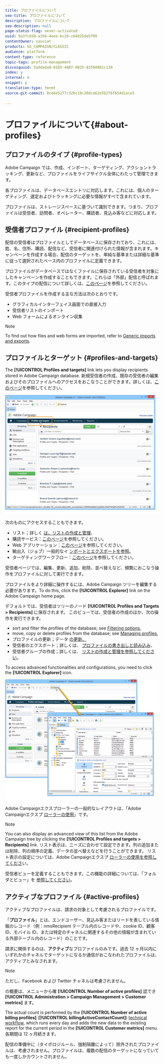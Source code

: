 ```yaml
---
title: プロファイルについて
seo-title: プロファイルについて
description: プロファイルについて
seo-description: null
page-status-flag: never-activated
uuid: 9a3fcb58-a356-4eee-bc26-c64825de5f99
contentOwner: sauviat
products: SG_CAMPAIGN/CLASSIC
audience: platform
content-type: reference
topic-tags: profile-management
discoiquuid: 5addada8-0185-488f-9825-83f60981c139
index: y
internal: n
snippet: y
translation-type: tm+mt
source-git-commit: 0ce6e5277c32bc18c20dca62e5b276f654d1ace5

---
```



# プロファイルについて{#about-profiles}

## プロファイルのタイプ {#profile-types}

Adobe Campaign では、作成、インポート、ターゲティング、アクショントラッキング、更新など、プロファイルをライフサイクル全体にわたって管理できます。

各プロファイルは、データベースエントリに対応します。これには、個人のターゲティング、選定およびトラッキングに必要な情報がすべて含まれています。

プロファイルは、ストレージスペースに基づいて識別できます。つまり、プロファイルは受信者、訪問者、オペレーター、購読者、見込み客などに対応します。

## 受信者プロファイル {#recipient-profiles}

配信の受信者はプロファイルとしてデータベースに保存されており、これには、姓、名、住所、購読、配信など、受信者に関連付けられた情報が含まれます。キャンペーンを作成する場合、配信のターゲットを、単純な基準または詳細な基準に従って選択されたベース内のプロファイルに定義できます。

プロファイルがデータベースではなくファイルに保存されている受信者を対象にしたキャンペーンを作成することもできます。これらは「外部」配信と呼ばれます。このタイプの配信について詳しくは、[このページ](../../delivery/using/steps-defining-the-target-population.md#selecting-external-recipients)を参照してください。

受信者プロファイルを作成する主な方法は次のとおりです。

* グラフィカルインターフェイス画面での直接入力
* 受信者リストのインポート
* Web フォームによるオンライン収集

>[!NOTE]
>
>To find out how files and web forms are imported, refer to [Generic imports and exports](../../platform/using/generic-imports-and-exports.md).

## プロファイルとターゲット {#profiles-and-targets}

The **[!UICONTROL Profiles and targets]** link lets you display recipients stored in Adobe Campaign database. 新規受信者の作成、既存の受信者の編集およびそのプロファイルへのアクセスをおこなうことができます。詳しくは、[このページ](../../platform/using/editing-a-profile.md)を参照してください。

![](assets/d_ncs_user_interface_target_link.png)

次のものにアクセスすることもできます。

* リスト；詳しく [は、リストの作成と管理](../../platform/using/creating-and-managing-lists.md)、
* 購読サービス：[このページ](../../delivery/using/managing-subscriptions.md)を参照してください。
* Web アプリケーション：[このページ](../../web/using/about-web-applications.md)を参照してください。
* 輸出入（ジョブ）一般的なイ [ンポートとエクスポートを参照](../../platform/using/generic-imports-and-exports.md)。
* ターゲティングワークフロー：[このページ](../../workflow/using/building-a-workflow.md#implementation-steps-)を参照してください。

受信者ページでは、編集、更新、追加、削除、並べ替えなど、頻繁におこなう操作をプロファイルに対して実行できます。

プロファイルをより詳細に操作するには、Adobe Campaign ツリーを編集する必要があります。To do this, click the **[!UICONTROL Explorer]** link on the Adobe Campaign home page.

デフォルトでは、受信者はツリーのノード **[!UICONTROL Profiles and Targets > Recipients]** に保存されます。 このビューでは、受信者の作成のほか、次の操作を実行できます。

* sort and filter the profiles of the database; see [Filtering options](../../platform/using/filtering-options.md),
* move, copy or delete profiles from the database; see [Managing profiles](../../platform/using/managing-profiles.md),
* プロファイルの更新；データ [の更新、](../../platform/using/updating-data.md)
* 受信者のエクスポート；詳しくは、 [プロファイルの書き出しと読み込み](../../platform/using/exporting-and-importing-profiles.md)、
* 受信者グループの作成；詳しくは、 [リストの作成と管理を参照してください](../../platform/using/creating-and-managing-lists.md)。

To access advanced functionalities and configurations, you need to click the **[!UICONTROL Explorer]** icon.

![](assets/d_ncs_user_interface01.png)

Adobe Campaignエクスプローラーの一般的なレイアウトは、「Adobe Campaignエクスプ [ローラーの使用](../../platform/using/adobe-campaign-workspace.md#using-adobe-campaign-explorer)」です。

>[!NOTE]
>
>You can also display an advanced view of this list from the Adobe Campaign tree by clicking the **[!UICONTROL Profiles and targets > Recipients]** link. リスト表示は、ニーズに合わせて設定できます。列の追加または削除、列の順序の定義、データの並べ替えなどを行うことができます。 リスト表示の設定については、Adobe Campaignエクスプ [ローラーの使用を参照してくださ](../../platform/using/adobe-campaign-workspace.md#using-adobe-campaign-explorer)い。
>
>受信者ビューを定義することもできます。この機能の詳細については、「フォルダとビュー」を [参照してください](../../platform/using/access-management.md#folders-and-views)。

## アクティブなプロファイル {#active-profiles}

アクティブなプロファイルは、請求の対象として考慮されるプロファイルです。

「**プロファイル**」とは、エンドユーザー、見込み客またはリードを表している情報のレコード（例：nmsRecipient テーブル内のレコードや、cookie ID、顧客 ID、モバイル ID、または特定のチャネルに関連するその他の情報が含まれている外部テーブル内のレコード）のことです。

請求に関係するのは、**アクティブ**&#x200B;なプロファイルのみです。過去 12 ヶ月以内にいずれかのチャネルでターゲットになるか通信がおこなわれたプロファイルは、アクティブとみなされます。

>[!NOTE]
>
>ただし、Facebook および Twitter チャネルは考慮されません。

の概要は、メニューから確 **[!UICONTROL Number of active profiles]** 認でき **[!UICONTROL Administration > Campaign Management > Customer metrics]** ます。

The actual count is performed by the **[!UICONTROL Number of active billing profiles]** (**[!UICONTROL billingActiveContactCount]**) [technical workflow](../../workflow/using/delivery.md), which runs every day and adds the new data to the existing report for the current period in the **[!UICONTROL Customer metrics]** menu. 各期間は 12 ヶ月続きます。

配信の準備中に（タイポロジルール、強制隔離によって）除外されたプロファイルは、考慮されません。プロファイルは、複数の配信のターゲットになっていても一度しかカウントされません。
